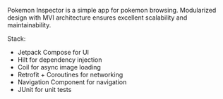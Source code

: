 Pokemon Inspector is a simple app for pokemon browsing. Modularized design with MVI architecture ensures excellent scalability and maintainability. 

Stack: 
  - Jetpack Compose for UI
  - Hilt for dependency injection
  - Coil for async image loading
  - Retrofit + Coroutines for networking
  - Navigation Component for navigation
  - JUnit for unit tests
